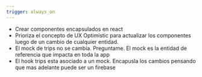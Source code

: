 ```yaml
---
trigger: always_on
---
```


- Crear componentes encapsulados en react
- Prioriza el concepto de UX Optimistic para actualizar los componentes luego de un cambio de cualquier entidad.
- El mock de trips no se cambia. Preguntame. El mock es la entidad de referencia que impacta en toda la app
- El hook trips esta asociado a un mock. Encapusla los cambios pensando que mas adelante puede ser un firebase